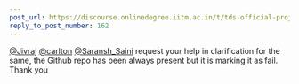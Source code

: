 ```yaml
---
post_url: https://discourse.onlinedegree.iitm.ac.in/t/tds-official-project1-discrepencies/171141/214
reply_to_post_number: 162
---
```

[@Jivraj](/u/jivraj) [@carlton](/u/carlton) [@Saransh\_Saini](/u/saransh_saini) request your help in clarification for the same, the Github repo has been always present but it is marking it as fail. Thank you